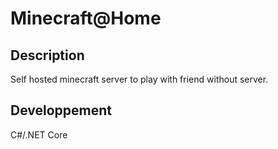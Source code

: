 # Minecraft@Home

## Description

Self hosted minecraft server to play with friend without server.

## Developpement 

C#/.NET Core
